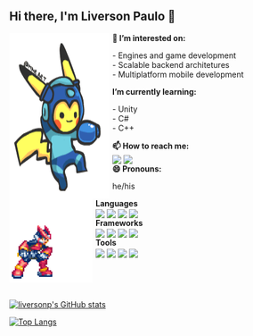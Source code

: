 ## Hi there, I'm Liverson Paulo 👋

<div style="display: flex">
    <img style="margin-right: 1%" align="center" src="./assets/megachu.gif" width="180" >
    <div>
        <b>🔭 I’m interested on:</b>
        <p>
            - Engines and game development<br>
            - Scalable backend architetures<br>
            - Multiplatform mobile development<br>
        </p>
        <b> I’m currently learning:</b> <br>
        <p>
            - Unity<br>
            - C#<br>
            - C++<br>
        </p>
        <b>📫 How to reach me:</b> <br>
        <a href="https://www.linkedin.com/in/liversonp/"><img align="center" src="https://img.shields.io/badge/linkedin-%230077B5.svg?style=for-the-badge&logo=linkedin&logoColor=white"></a>
        <a href="mailto:liverson.p@gmail.com"><img align="center" src="https://img.shields.io/badge/Gmail-D14836?style=for-the-badge&logo=gmail&logoColor=white"></a><br>
        <b>😄 Pronouns:</b> <br>
        <p>he/his</p>
    </div>
</div>

<div style="display: flex">
    <img style="margin-right: 1%" align="center" src="./assets/zero.gif" width="150">
    <div>
        <b>Languages</b><br>
        <img align="center"src="https://img.shields.io/badge/c++-%2300599C.svg?style=for-the-badge&logo=c%2B%2B&logoColor=white">
        <img align="center"src="https://img.shields.io/badge/go-%2300ADD8.svg?style=for-the-badge&logo=go&logoColor=white">
        <img align="center"src="https://img.shields.io/badge/javascript-%23323330.svg?style=for-the-badge&logo=javascript&logoColor=%23F7DF1E">
        <img align="center"src="https://img.shields.io/badge/mysql-%2300f.svg?style=for-the-badge&logo=mysql&logoColor=white">
        <br><b>Frameworks</b><br>
        <img align="center"src="https://img.shields.io/badge/node.js-6DA55F?style=for-the-badge&logo=node.js&logoColor=white">
        <img align="center"src="https://img.shields.io/badge/react-%2320232a.svg?style=for-the-badge&logo=react&logoColor=%2361DAFB">
        <img align="center"src="https://img.shields.io/badge/react_native-%2320232a.svg?style=for-the-badge&logo=react&logoColor=%2361DAFB">
        <img align="center"src="https://img.shields.io/badge/expo-1C1E24?style=for-the-badge&logo=expo&logoColor=#D04A37">
        <br><b>Tools</b><br>
        <img align="center"src="https://img.shields.io/badge/docker-%230db7ed.svg?style=for-the-badge&logo=docker&logoColor=white">
        <img align="center"src="https://img.shields.io/badge/git-%23F05033.svg?style=for-the-badge&logo=git&logoColor=white">
        <img align="center"src="https://img.shields.io/badge/Insomnia-black?style=for-the-badge&logo=insomnia&logoColor=5849BE">
        <img align="center"src="https://img.shields.io/badge/Visual%20Studio%20Code-0078d7.svg?style=for-the-badge&logo=visual-studio-code&logoColor=white">
    </div>
</div>

<br>

[![liversonp's GitHub stats](https://github-readme-stats.vercel.app/api?username=liversonp&include_all_commits=true&theme=radical)](https://github.com/anuraghazra/github-readme-stats)

[![Top Langs](https://github-readme-stats.vercel.app/api/top-langs/?username=liversonp&layout=compact&hide=ruby&theme=radical)](https://github.com/anuraghazra/github-readme-stats)

<!--
**liversonp/liversonp** is a ✨ _special_ ✨ repository because its `README.md` (this file) appears on your GitHub profile.

Here are some ideas to get you started:
-->
